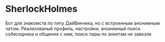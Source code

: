 # SherlockHolmes

Бот для знакомств по типу ДайВинчика, но с встроенным анонимным чатом. Реализованый профиль, настройки, анонимный поиск собеседника и общение с ним, поиск пары по анкетам не завезли
